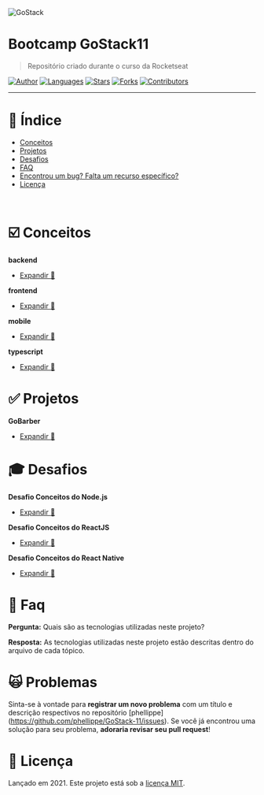 <img alt="GoStack" src="https://github.com/phellippe/GoStack-11/blob/main/logo/gostack-rocketseat.png" />

# Bootcamp GoStack11

> Repositório criado durante o curso da Rocketseat

[![Author](https://img.shields.io/badge/author-phellippe-662d91?style=flat-square)](https://github.com/phellippe)
[![Languages](https://img.shields.io/github/languages/count/phellippe/GoStack-11?color=%23662d91&style=flat-square)](#)
[![Stars](https://img.shields.io/github/stars/phellippe/GoStack-11?color=662d91&style=flat-square)](https://github.com/phellippe/GoStack-11/stargazers)
[![Forks](https://img.shields.io/github/forks/phellippe/GoStack-11?color=%23662d91&style=flat-square)](https://github.com/phellippe/GoStack-11/network/members)
[![Contributors](https://img.shields.io/github/contributors/phellippe/GoStack-11?color=662d91&style=flat-square)](https://github.com/phellippe/GoStack-11//graphs/contributors)

---

# :pushpin: Índice

* [Conceitos](#ballot_box_with_check-conceitos)
* [Projetos](#white_check_mark-projetos)
* [Desafios](#mortar_board-desafios)
* [FAQ](#postbox-faq)
* [Encontrou um bug? Falta um recurso específico?](#scream_cat-problemas)
* [Licença](#closed_book-licença)

<br />

# :ballot_box_with_check: Conceitos

**backend**

- [Expandir :page_with_curl:](https://github.com/phellippe/GoStack-11/tree/main/conceitos/backend/)

**frontend**

- [Expandir :page_with_curl:](https://github.com/phellippe/GoStack-11/tree/main/conceitos/frontend/)

**mobile**

- [Expandir :page_with_curl:](https://github.com/phellippe/GoStack-11/tree/main/conceitos/mobile/)

**typescript**

- [Expandir :page_with_curl:](https://github.com/phellippe/GoStack-11/tree/main/conceitos/typescript/)

# :white_check_mark: Projetos

**GoBarber**

- [Expandir :page_with_curl:](https://github.com/phellippe/GoStack-11/tree/main/projetos/project-01)

# :mortar_board: Desafios

**Desafio Conceitos do Node.js**

- [Expandir :page_with_curl:](https://github.com/phellippe/GoStack-11/tree/main/Desafios/01%20-%20Desafio-conceitos-nodejs)

**Desafio Conceitos do ReactJS**

- [Expandir :page_with_curl:](https://github.com/phellippe/GoStack-11/tree/main/Desafios/02%20-%20Desafio-conceitos-ReactJs)

**Desafio Conceitos do React Native**

- [Expandir :page_with_curl:](https://github.com/phellippe/GoStack-11/tree/main/Desafios/03%20-%20Desafio-conceitos-reactNative)

# :postbox: Faq

**Pergunta:** Quais são as tecnologias utilizadas neste projeto?

**Resposta:** 
As tecnologias utilizadas neste projeto estão descritas dentro do arquivo de cada tópico.

# :scream_cat: Problemas

Sinta-se à vontade para **registrar um novo problema** com um título e descrição respectivos no repositório [phellippe] (https://github.com/phellippe/GoStack-11/issues). Se você já encontrou uma solução para seu problema, **adoraria revisar seu pull request**!

# :closed_book: Licença

Lançado em 2021.
Este projeto está sob a [licença MIT](https://github.com/phellippe/GoStack-11/blob/main/LICENSE).
